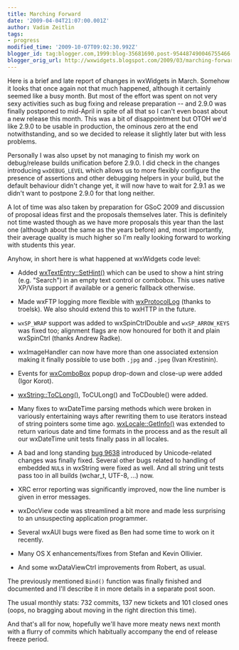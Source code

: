 ```yaml
---
title: Marching Forward
date: '2009-04-04T21:07:00.001Z'
author: Vadim Zeitlin
tags:
- progress
modified_time: '2009-10-07T09:02:30.992Z'
blogger_id: tag:blogger.com,1999:blog-35681690.post-954487490046755466
blogger_orig_url: http://wxwidgets.blogspot.com/2009/03/marching-forward.html
---
```


Here is a brief and late report of changes in wxWidgets in March. Somehow it
looks that once again not that much happened, although it certainly seemed like
a busy month. But most of the effort was spent on not very sexy activities such
as bug fixing and release preparation -- and 2.9.0 was finally postponed to
mid-April in spite of all that so I can't even boast about a new release this
month. This was a bit of disappointment but OTOH we'd like 2.9.0 to be usable in
production, the ominous zero at the end notwithstanding, and so we decided to
release it slightly later but with less problems.

Personally I was also upset by not managing to finish my work on debug/release
builds unification before 2.9.0. I did check in the changes introducing
`wxDEBUG_LEVEL` which allows us to more flexibly configure the presence of
assertions and other debugging helpers in your build, but the default behaviour
didn't change yet, it will now have to wait for 2.9.1 as we didn't want to
postpone 2.9.0 for that long neither.

A lot of time was also taken by preparation for GSoC 2009 and discussion of
proposal ideas first and the proposals themselves later. This is definitely not
time wasted though as we have more proposals this year than the last one
(although about the same as the years before) and, most importantly, their
average quality is much higher so I'm really looking forward to working with
students this year.

Anyhow, in short here is what happened at wxWidgets code level:

*   Added [wxTextEntry::SetHint()] which can be used to show a hint string (e.g.
    "Search") in an empty text control or combobox. This uses native XP/Vista
    support if available or a generic fallback otherwise.

*   Made wxFTP logging more flexible with [wxProtocolLog] (thanks to troelsk).
    We also should extend this to wxHTTP in the future.

*   `wxSP_WRAP` support was added to wxSpinCtrlDouble and `wxSP_ARROW_KEYS` was
    fixed too; alignment flags are now honoured for both it and plain wxSpinCtrl
    (thanks Andrew Radke).

*   wxImageHandler can now have more than one associated extension making it
    finally possible to use both `.jpg` and `.jpeg` (Ivan Krestinin).

*   Events for [wxComboBox] popup drop-down and close-up were added (Igor Korot).

*   [wxString::ToCLong()], ToCULong() and ToCDouble() were added.

*   Many fixes to wxDateTime parsing methods which were broken in variously
    entertaining ways after rewriting them to use iterators instead of string
    pointers some time ago. [wxLocale::GetInfo()] was extended to return various
    date and time formats in the process and as the result all our wxDateTime
    unit tests finally pass in all locales.

*   A bad and long standing [bug 9638] introduced by Unicode-related changes was
    finally fixed. Several other bugs related to handling of embedded `NUL`s in
    wxString were fixed as well. And all string unit tests pass too in all
    builds (wchar_t, UTF-8, ...) now.

*   XRC error reporting was significantly improved, now the line number is given
    in error messages.

*   wxDocView code was streamlined a bit more and made less surprising to an
    unsuspecting application programmer.

*   Several wxAUI bugs were fixed as Ben had some time to work on it recently.

*   Many OS X enhancements/fixes from Stefan and Kevin Ollivier.

*   And some wxDataViewCtrl improvements from Robert, as usual.

The previously mentioned `Bind()` function was finally finished and documented
and I'll describe it in more details in a separate post soon.

The usual monthly stats: 732 commits, 137 new tickets and 101 closed ones (oops,
no bragging about moving in the right direction this time).

And that's all for now, hopefully we'll have more meaty news next month with a
flurry of commits which habitually accompany the end of release freeze period.

[wxTextEntry::SetHint()]: https://docs.wxwidgets.org/trunk/classwx_text_entry.html#db61407dc8103df59c66cb5de3dd22a1
[wxProtocolLog]: https://docs.wxwidgets.org/trunk/classwx_protocol_log.html
[wxComboBox]: https://docs.wxwidgets.org/trunk/classwx_combo_box.html
[wxString::ToCLong()]: https://docs.wxwidgets.org/trunk/classwx_string.html#2d7fb808fae67a4226ebeedf854a5a03
[wxLocale::GetInfo()]: https://docs.wxwidgets.org/trunk/classwx_locale.html#cd6eccc8900847c0a29e7a4598c7d83f
[bug 9638]: https://trac.wxwidgets.org/ticket/9638
